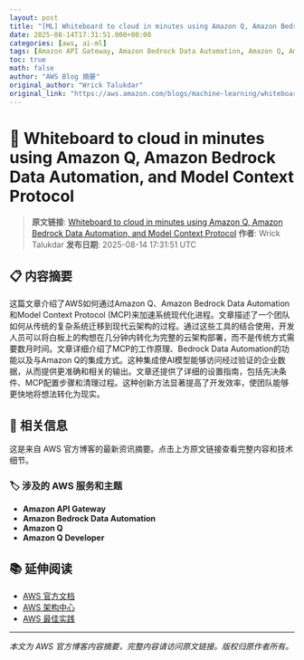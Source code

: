 ```yaml
---
layout: post
title: "[ML] Whiteboard to cloud in minutes using Amazon Q, Amazon Bedrock Data Automation, and Model Context Protocol"
date: 2025-08-14T17:31:51.000+00:00
categories: [aws, ai-ml]
tags: [Amazon API Gateway, Amazon Bedrock Data Automation, Amazon Q, Amazon Q Developer]
toc: true
math: false
author: "AWS Blog 摘要"
original_author: "Wrick Talukdar"
original_link: "https://aws.amazon.com/blogs/machine-learning/whiteboard-to-cloud-in-minutes-using-amazon-q-amazon-bedrock-data-automation-and-model-context-protocol/"
---
```


# 🤖 Whiteboard to cloud in minutes using Amazon Q, Amazon Bedrock Data Automation, and Model Context Protocol

> **原文链接**: [Whiteboard to cloud in minutes using Amazon Q, Amazon Bedrock Data Automation, and Model Context Protocol](https://aws.amazon.com/blogs/machine-learning/whiteboard-to-cloud-in-minutes-using-amazon-q-amazon-bedrock-data-automation-and-model-context-protocol/)
> **作者**: Wrick Talukdar
> **发布日期**: 2025-08-14 17:31:51 UTC

## 📋 内容摘要

这篇文章介绍了AWS如何通过Amazon Q、Amazon Bedrock Data Automation和Model Context Protocol (MCP)来加速系统现代化进程。文章描述了一个团队如何从传统的复杂系统迁移到现代云架构的过程。通过这些工具的结合使用，开发人员可以将白板上的构想在几分钟内转化为完整的云架构部署，而不是传统方式需要数月时间。文章详细介绍了MCP的工作原理、Bedrock Data Automation的功能以及与Amazon Q的集成方式。这种集成使AI模型能够访问经过验证的企业数据，从而提供更准确和相关的输出。文章还提供了详细的设置指南，包括先决条件、MCP配置步骤和清理过程。这种创新方法显著提高了开发效率，使团队能够更快地将想法转化为现实。

## 🔗 相关信息

这是来自 AWS 官方博客的最新资讯摘要。点击上方原文链接查看完整内容和技术细节。

### 🏷️ 涉及的 AWS 服务和主题

- **Amazon API Gateway**
- **Amazon Bedrock Data Automation**
- **Amazon Q**
- **Amazon Q Developer**

## 📚 延伸阅读

- [AWS 官方文档](https://docs.aws.amazon.com/)
- [AWS 架构中心](https://aws.amazon.com/architecture/)
- [AWS 最佳实践](https://aws.amazon.com/architecture/well-architected/)

---

*本文为 AWS 官方博客内容摘要，完整内容请访问原文链接。版权归原作者所有。*